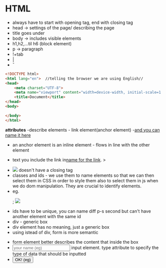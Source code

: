 # HTML
- always have to start with <html> opening tag, end with closing tag </html>
- head -> settings of the page/ describing the page
- title goes under <head>
- body -> includes visible elements
- h1,h2,...til h6 (block element)
- p -> paragraph
- !+tab
- |
- ˇ
```HTML
<!DOCTYPE html>
<html lang="en">  //telling the browser we are using English//
<head>
    <meta charset="UTF-8">
    <meta name="viewport" content="width=device-width, initial-scale=1.0">
    <title>Document</title>
</head>
<body>
    
</body>
</html>
```
  
  **attributes**
  -describe elements
  -<a> link element(anchor element)
  -<a href="this is where the url goes">and you can name it here</a>
  - an anchor element is an inline element - flows in line with the other element
  - <p>text you include the link in<a href="link(url)">name for the link</a>. > </p>
  - <img src="image adress"/> doesn't have a closing tag
  - classes and ids - we use them to name elements so that we can then select them in CSS in order to style them
  also to select them in js when we do dom manipulation. They are crucial to identify elements.
  - eg. <p class="first"> ; <img id="course-image" src="https://bla-blabla">
  - ids have to be unique, you can name diff p-s second but can't have another element with the same id
  - div - generic box <div id="your name"> </div>
  - div element has no meaning, just a generic box
  - <form id="yourn-name"> using istead of div, form is more semantic
  - form element better describes the content that inside the box
  - <input type="text(eg)" placeholder="your name (eg)"> input element. type attribute to specify the type of data that should be inputted
  - <button>OK! (eg)</button>
